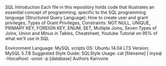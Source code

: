 SQL Introduction
Each file in this repository holds code that illustrates an essential concept of programming, specific to the SQL programming language (Structured Query Language): How to create user and grant privileges, Types of Grant Privileges, Constraints: NOT NULL, UNIQUE, PRIMARY KEY, FOREIGN KEY, ENUM, SET, Multiple Joins, Seven Types of Joins, Union and Minus in Tables, Cheatsheet, Youtube Tutorial on 95% of what we'll use in SQL

Environment
Language: MySQL scripts
OS: Ubuntu 14.04 LTS
Version: MySQL 5.7.8
Suggested Style Guide: SQLStyle
Usage: cat [filename] | mysql -hlocalhost -uroot -p [database]
Authors
Karivone

